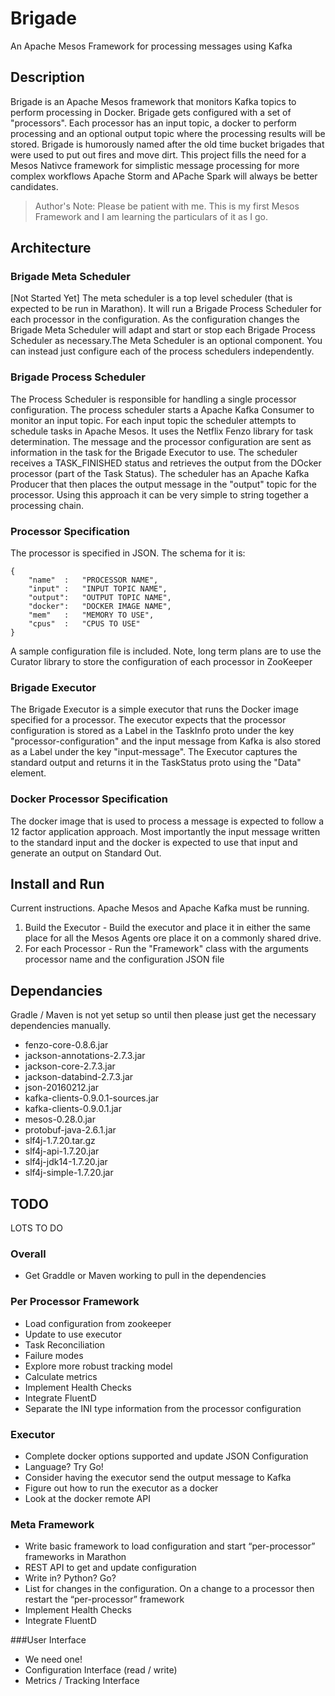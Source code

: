 # Brigade
An Apache Mesos Framework for processing messages using Kafka

## Description
Brigade is an Apache Mesos framework that monitors Kafka topics to perform processing in Docker. Brigade gets configured with a set of "processors". Each processor has an input topic, a docker to perform processing and an optional output topic where the processing results will be stored. Brigade is humorously named after the old time bucket brigades that were used to put out fires and move dirt. This project fills the need for a Mesos Nativce framework for simplistic message processing for more complex workflows Apache Storm and APache Spark will always be better candidates.

> Author's Note: Please be patient with me. This is my first Mesos Framework and I am learning the particulars of it as I go.

## Architecture

### Brigade Meta Scheduler
[Not Started Yet] The meta scheduler is a top level scheduler (that is expected to be run in Marathon). It will run a Brigade Process Scheduler for each processor in the configuration. As the configuration changes the Brigade Meta Scheduler will adapt and start or stop each Brigade Process Scheduler as necessary.The Meta Scheduler is an optional component. You can instead just configure each of the process schedulers independently.

### Brigade Process Scheduler
The Process Scheduler is responsible for handling a single processor configuration. The process scheduler starts a Apache Kafka Consumer to monitor an input topic. For each input topic the scheduler attempts to schedule tasks in Apache Mesos. It uses the Netflix Fenzo library for task determination. The message and the processor configuration are sent as information in the task for the Brigade Executor to use. The scheduler receives a TASK_FINISHED status and retrieves the output from the DOcker processor (part of the Task Status). The scheduler has an Apache Kafka Producer that then places the output message in the "output" topic for the processor. Using this approach it can be very simple to string together a processing chain.

### Processor Specification
The processor is specified in JSON. The schema for it is:

```
{
	"name"  : 	"PROCESSOR NAME",
	"input" :	"INPUT TOPIC NAME",
	"output":   "OUTPUT TOPIC NAME",
	"docker":   "DOCKER IMAGE NAME",
	"mem"	:	"MEMORY TO USE",
	"cpus"  :	"CPUS TO USE"
}
```

A sample configuration file is included. Note, long term plans are to use the Curator library to store the configuration of each processor in ZooKeeper

### Brigade Executor
The Brigade Executor is a simple executor that runs the Docker image specified for a processor. The executor expects that the processor configuration is stored as a Label in the TaskInfo proto under the key "processor-configuration" and the input message from Kafka is also stored as a Label under the key "input-message". The Executor captures the standard output and returns it in the TaskStatus proto using the "Data" element.

### Docker Processor Specification
The docker image that is used to process a message is expected to follow a 12 factor application approach. Most importantly the input message written to the standard input and the docker is expected to use that input and generate an output on Standard Out.  

## Install and Run
Current instructions. Apache Mesos and Apache Kafka must be running. 

1. Build the Executor - Build the executor and place it in either the same place for all the Mesos Agents ore place it on a commonly shared drive.
2. For each Processor - Run the "Framework" class with the arguments processor name and the configuration JSON file

## Dependancies

Gradle / Maven is not yet setup so until then please just get the necessary dependencies manually.

- fenzo-core-0.8.6.jar
- jackson-annotations-2.7.3.jar
- jackson-core-2.7.3.jar
- jackson-databind-2.7.3.jar
- json-20160212.jar
- kafka-clients-0.9.0.1-sources.jar
- kafka-clients-0.9.0.1.jar
- mesos-0.28.0.jar
- protobuf-java-2.6.1.jar
- slf4j-1.7.20.tar.gz
- slf4j-api-1.7.20.jar
- slf4j-jdk14-1.7.20.jar
- slf4j-simple-1.7.20.jar

## TODO
LOTS TO DO

### Overall
- Get Graddle or Maven working to pull in the dependencies

### Per Processor Framework
- Load configuration from zookeeper
- Update to use executor
- Task Reconciliation
- Failure modes
- Explore more robust tracking model
- Calculate metrics
- Implement Health Checks
- Integrate FluentD
- Separate the INI type information from the processor configuration

### Executor
- Complete docker options supported and update JSON Configuration 
- Language? Try Go!
- Consider having the executor send the output message to Kafka
- Figure out how to run the executor as a docker
- Look at the docker remote API

### Meta Framework
- Write basic framework to load configuration and start “per-processor” frameworks in Marathon
- REST API to get and update configuration
- Write in? Python? Go?
- List for changes in the configuration. On a change to a processor then restart the “per-processor” framework
- Implement Health Checks
- Integrate FluentD

###User Interface
- We need one! 
- Configuration Interface (read / write)
- Metrics / Tracking Interface







